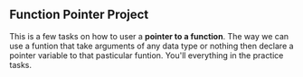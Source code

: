 ## Function Pointer Project
This is a few tasks on how to user a **pointer to a function**.
The way we can use a funtion that take arguments of any data type or nothing
then declare a pointer variable to that pasticular funtion.
You'll everything in the practice tasks.

<style font= 300, 16px, "blue">ALX-SE PROGRAM</style>